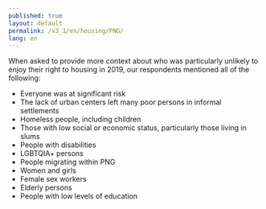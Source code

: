 ```yaml
---
published: true
layout: default
permalink: /v3_1/en/housing/PNG/
lang: en
---
```

When asked to provide more context about who was particularly unlikely to enjoy their right to housing in 2019, our respondents mentioned all of the following:

- Everyone was at significant risk 
- The lack of urban centers left many poor persons in informal settlements  
- Homeless people, including children 
- Those with low social or economic status, particularly those living in slums 
- People with disabilities 
- LGBTQIA+ persons  
- People migrating within PNG  
- Women and girls  
- Female sex workers  
- Elderly persons  
- People with low levels of education

